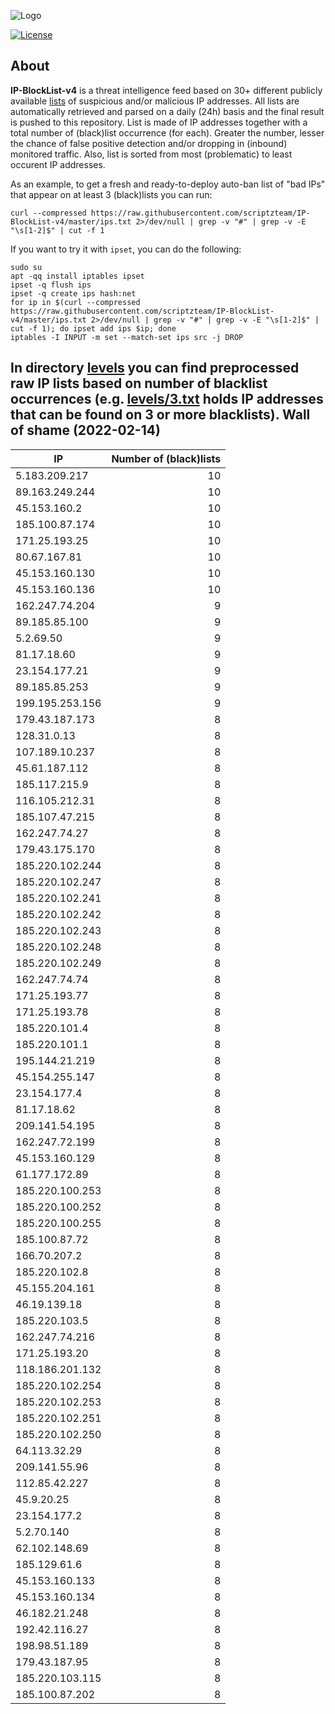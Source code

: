 ![Logo](https://i.imgur.com/PyKLAe7.png)

[![License](https://img.shields.io/badge/license-The_Unlicense-red.svg)](https://unlicense.org/)

About
----

**IP-BlockList-v4** is a threat intelligence feed based on 30+ different publicly available [lists](https://github.com/stamparm/maltrail) of suspicious and/or malicious IP addresses. All lists are automatically retrieved and parsed on a daily (24h) basis and the final result is pushed to this repository. List is made of IP addresses together with a total number of (black)list occurrence (for each). Greater the number, lesser the chance of false positive detection and/or dropping in (inbound) monitored traffic. Also, list is sorted from most (problematic) to least occurent IP addresses.

As an example, to get a fresh and ready-to-deploy auto-ban list of "bad IPs" that appear on at least 3 (black)lists you can run:

```
curl --compressed https://raw.githubusercontent.com/scriptzteam/IP-BlockList-v4/master/ips.txt 2>/dev/null | grep -v "#" | grep -v -E "\s[1-2]$" | cut -f 1
```

If you want to try it with `ipset`, you can do the following:

```
sudo su
apt -qq install iptables ipset
ipset -q flush ips
ipset -q create ips hash:net
for ip in $(curl --compressed https://raw.githubusercontent.com/scriptzteam/IP-BlockList-v4/master/ips.txt 2>/dev/null | grep -v "#" | grep -v -E "\s[1-2]$" | cut -f 1); do ipset add ips $ip; done
iptables -I INPUT -m set --match-set ips src -j DROP
```

In directory [levels](levels) you can find preprocessed raw IP lists based on number of blacklist occurrences (e.g. [levels/3.txt](levels/3.txt) holds IP addresses that can be found on 3 or more blacklists).
Wall of shame (2022-02-14)
----

|IP|Number of (black)lists|
|---|--:|
5.183.209.217|10
89.163.249.244|10
45.153.160.2|10
185.100.87.174|10
171.25.193.25|10
80.67.167.81|10
45.153.160.130|10
45.153.160.136|10
162.247.74.204|9
89.185.85.100|9
5.2.69.50|9
81.17.18.60|9
23.154.177.21|9
89.185.85.253|9
199.195.253.156|9
179.43.187.173|8
128.31.0.13|8
107.189.10.237|8
45.61.187.112|8
185.117.215.9|8
116.105.212.31|8
185.107.47.215|8
162.247.74.27|8
179.43.175.170|8
185.220.102.244|8
185.220.102.247|8
185.220.102.241|8
185.220.102.242|8
185.220.102.243|8
185.220.102.248|8
185.220.102.249|8
162.247.74.74|8
171.25.193.77|8
171.25.193.78|8
185.220.101.4|8
185.220.101.1|8
195.144.21.219|8
45.154.255.147|8
23.154.177.4|8
81.17.18.62|8
209.141.54.195|8
162.247.72.199|8
45.153.160.129|8
61.177.172.89|8
185.220.100.253|8
185.220.100.252|8
185.220.100.255|8
185.100.87.72|8
166.70.207.2|8
185.220.102.8|8
45.155.204.161|8
46.19.139.18|8
185.220.103.5|8
162.247.74.216|8
171.25.193.20|8
118.186.201.132|8
185.220.102.254|8
185.220.102.253|8
185.220.102.251|8
185.220.102.250|8
64.113.32.29|8
209.141.55.96|8
112.85.42.227|8
45.9.20.25|8
23.154.177.2|8
5.2.70.140|8
62.102.148.69|8
185.129.61.6|8
45.153.160.133|8
45.153.160.134|8
46.182.21.248|8
192.42.116.27|8
198.98.51.189|8
179.43.187.95|8
185.220.103.115|8
185.100.87.202|8
